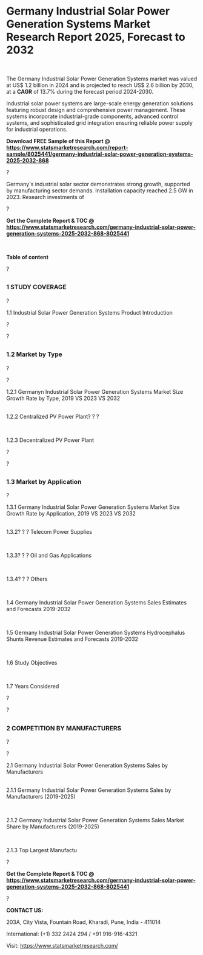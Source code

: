 <h1>Germany Industrial Solar Power Generation Systems Market Research Report 2025, Forecast to 2032</h1><br/><p>The Germany Industrial Solar Power Generation Systems market was valued at US$ 1.2 billion in 2024 and is projected to reach US$ 2.6 billion by 2030, at a <strong>CAGR</strong> of 13.7% during the forecast period 2024-2030.</p>
 
 
 
 <p>Industrial solar power systems are large-scale energy generation solutions featuring robust design and comprehensive power management. These systems incorporate industrial-grade components, advanced control systems, and sophisticated grid integration ensuring reliable power supply for industrial operations.</p>
 
 
 
 <div><b>Download FREE Sample of this Report @ <a href="https://www.statsmarketresearch.com/download-free-sample/8025441/germany-industrial-solar-power-generation-systems-2025-2032-868">https://www.statsmarketresearch.com/report-sample/8025441/germany-industrial-solar-power-generation-systems-2025-2032-868</a></b></div>
 
 
 
 <p>? </p>
 
 
 
 <p>Germany&#39;s industrial solar sector demonstrates strong growth, supported by manufacturing sector demands. Installation capacity reached 2.5 GW in 2023. Research investments of</p>
 
 
 
 <p>? </p>
 
 
 
 <div><b>Get the Complete Report & TOC @ <a href="https://www.statsmarketresearch.com/germany-industrial-solar-power-generation-systems-2025-2032-868-8025441">https://www.statsmarketresearch.com/germany-industrial-solar-power-generation-systems-2025-2032-868-8025441</a></b></div>
 
 
 
 <p><br />
 
 <b>Table of content</b></p>
 
 
 
 <p>? </p>
 
 
 
 <h2><span style="font-size:16px"><strong>1 STUDY COVERAGE</strong></span></h2>
 
 
 
 <p>? </p>
 
 
 
 <p>1.1 Industrial Solar Power Generation Systems Product Introduction</p>
 
 
 
 <p>? </p>
 
 
 
 <p>? </p>
 
 
 
 <h2><span style="font-size:16px"><strong>1.2 Market by Type</strong></span></h2>
 
 
 
 <p>? </p>
 
 
 
 <p>? </p>
 
 
 
 <p>1.2.1 Germanyn Industrial Solar Power Generation Systems Market Size Growth Rate by Type, 2019 VS 2023 VS 2032<br />
 
 <br />
 
 1.2.2 Centralized PV Power Plant? ? ? <br />
 
 <br />
 
 1.2.3 Decentralized PV Power Plant<br />
 
 ? </p>
 
 
 
 <p>? </p>
 
 
 
 <h2><span style="font-size:16px"><strong>1.3 Market by Application</strong></span></h2>
 
 
 
 <p>? </p>
 
 
 
 <p>1.3.1 Germany Industrial Solar Power Generation Systems Market Size Growth Rate by Application, 2019 VS 2023 VS 2032<br />
 
 <br />
 
 1.3.2? ? ? Telecom Power Supplies<br />
 
 <br />
 
 1.3.3? ? ? Oil and Gas Applications<br />
 
 <br />
 
 1.3.4? ? ? Others<br />
 
 <br />
 
 1.4 Germany Industrial Solar Power Generation Systems Sales Estimates and Forecasts 2019-2032<br />
 
 <br />
 
 1.5 Germany Industrial Solar Power Generation Systems Hydrocephalus Shunts Revenue Estimates and Forecasts 2019-2032<br />
 
 <br />
 
 1.6 Study Objectives<br />
 
 <br />
 
 1.7 Years Considered</p>
 
 
 
 <p>? </p>
 
 
 
 <p>? </p>
 
 
 
 <h2><span style="font-size:16px"><strong>2 COMPETITION BY MANUFACTURERS</strong></span></h2>
 
 
 
 <p>? </p>
 
 
 
 <p>? </p>
 
 
 
 <p>2.1 Germany Industrial Solar Power Generation Systems Sales by Manufacturers<br />
 
 <br />
 
 2.1.1 Germany Industrial Solar Power Generation Systems Sales by Manufacturers (2019-2025)<br />
 
 <br />
 
 2.1.2 Germany Industrial Solar Power Generation Systems Sales Market Share by Manufacturers (2019-2025)<br />
 
 <br />
 
 2.1.3 Top Largest Manufactu</p>
 
 
 
 <p>? </p>
 
 
 
 <div><b>Get the Complete Report & TOC @ <a href="https://www.statsmarketresearch.com/germany-industrial-solar-power-generation-systems-2025-2032-868-8025441">https://www.statsmarketresearch.com/germany-industrial-solar-power-generation-systems-2025-2032-868-8025441</a></b></div>
 
 
 
 <p>? </p>
 
 
 
 <p><b>CONTACT US:</b><br />
 
 203A, City Vista, Fountain Road, Kharadi, Pune, India - 411014<br />
 
 International: (+1) 332 2424 294 / +91 916-916-4321<br />
 
 Visit: <a href="https://www.statsmarketresearch.com/">https://www.statsmarketresearch.com/</a></p>